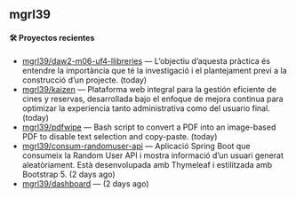 ## mgrl39 












#### 🛠 Proyectos recientes

- [mgrl39/daw2-m06-uf4-llibreries](https://github.com/mgrl39/daw2-m06-uf4-llibreries) — L’objectiu d’aquesta pràctica és entendre la importància que té la investigació i el plantejament previ a la construcció d’un projecte.  (today)
- [mgrl39/kaizen](https://github.com/mgrl39/kaizen) — Plataforma web integral para la gestión eficiente de cines y reservas, desarrollada bajo el enfoque de mejora continua para optimizar la experiencia tanto administrativa como del usuario final. (today)
- [mgrl39/pdfwipe](https://github.com/mgrl39/pdfwipe) — Bash script to convert a PDF into an image-based PDF to disable text selection and copy-paste. (today)
- [mgrl39/consum-randomuser-api](https://github.com/mgrl39/consum-randomuser-api) — Aplicació Spring Boot que consumeix la Random User API i mostra informació d’un usuari generat aleatòriament. Està desenvolupada amb Thymeleaf i estilitzada amb Bootstrap 5. (2 days ago)
- [mgrl39/dashboard](https://github.com/mgrl39/dashboard) —  (2 days ago)




